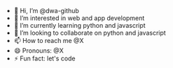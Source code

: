 - 👋 Hi, I’m @dwa-github
- 👀 I’m interested in web and app development
- 🌱 I’m currently learning python and javascript
- 💞️ I’m looking to collaborate on python and javascript
- 📫 How to reach me @X
- 😄 Pronouns: @X
- ⚡ Fun fact: let's code

<!---
dwa-github/dwa-github is a ✨ special ✨ repository because its `README.md` (this file) appears on your GitHub profile.
You can click the Preview link to take a look at your changes.
--->
